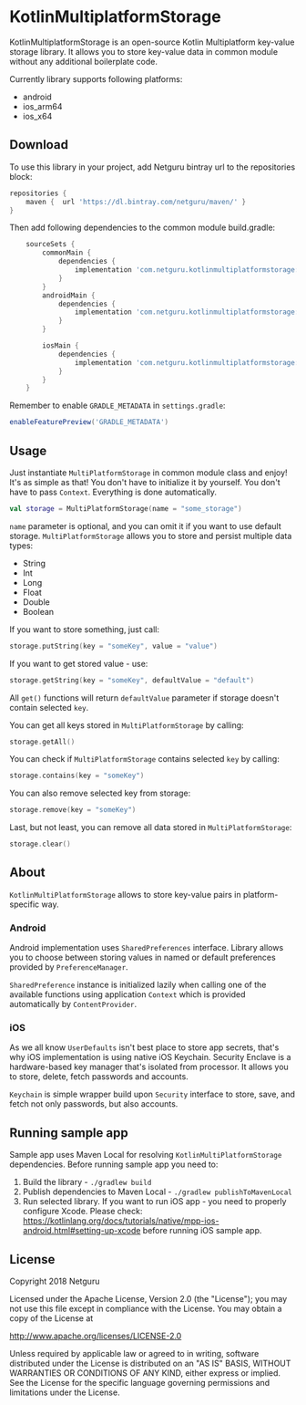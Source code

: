 
# KotlinMultiplatformStorage
KotlinMultiplatformStorage is an open-source Kotlin Multiplatform key-value storage library. It allows you to store key-value data in common module without any additional boilerplate code.

Currently library supports following platforms:
- android
- ios_arm64
- ios_x64

## Download
To use this library in your project, add Netguru bintray url to the repositories block:
```groovy
repositories {
    maven {  url 'https://dl.bintray.com/netguru/maven/' }
}
```

Then add following dependencies to the common module build.gradle:
```groovy
    sourceSets {
        commonMain {
            dependencies {
                implementation 'com.netguru.kotlinmultiplatformstorage:kotlinmultiplatformstorage-common:0.1.0'
            }
        }
        androidMain {
            dependencies {
                implementation 'com.netguru.kotlinmultiplatformstorage:kotlinmultiplatformstorage-android:0.1.0'
            }
        }

        iosMain {
            dependencies {
                implementation 'com.netguru.kotlinmultiplatformstorage:kotlinmultiplatformstorage-ios:0.1.0'
            }
        }
    }
```

Remember to enable `GRADLE_METADATA` in `settings.gradle`:
```groovy
enableFeaturePreview('GRADLE_METADATA')
```
## Usage
Just instantiate `MultiPlatformStorage` in common module class and enjoy! It's as simple as that!
You don't have to initialize it by yourself. You don't have to pass `Context`. Everything is done automatically.
```kotlin
val storage = MultiPlatformStorage(name = "some_storage")
```
`name` parameter is optional, and you can omit it if you want to use default storage.
`MultiPlatformStorage` allows you to store and persist multiple data types:
- String
- Int
- Long
- Float
- Double
- Boolean 

If you want to store something, just call:
```kotlin
storage.putString(key = "someKey", value = "value")
```

If you want to get stored value - use:
```kotlin
storage.getString(key = "someKey", defaultValue = "default")
```

All `get()` functions will return `defaultValue` parameter if storage doesn't contain selected `key`.

You can get all keys stored in `MultiPlatformStorage` by calling:
```kotlin
storage.getAll()
```

You can check if `MultiPlatformStorage` contains selected `key` by calling:
```kotlin
storage.contains(key = "someKey")
```

You can also remove selected key from storage:
```kotlin
storage.remove(key = "someKey")
```

Last, but not least, you can remove all data stored in `MultiPlatformStorage`:
```kotlin
storage.clear()
```

## About
`KotlinMultiPlatformStorage` allows to store key-value pairs in platform-specific way.

### Android
Android implementation uses `SharedPreferences` interface. Library allows you to choose between storing
values in named or default preferences provided by `PreferenceManager`.

`SharedPreference` instance is initialized lazily when calling one of the available functions
using application `Context` which is provided automatically by `ContentProvider`.

### iOS

As we all know `UserDefaults` isn't best place to store app secrets, that's why iOS implementation is using native iOS Keychain. Security Enclave is a hardware-based key manager that's isolated from processor. It allows you to store, delete, fetch passwords and accounts. 

`Keychain` is simple wrapper build upon `Security` interface to store, save, and fetch not only passwords, but also accounts.

## Running sample app
Sample app uses Maven Local for resolving `KotlinMultiPlatformStorage` dependencies. Before running sample app you need to:
1. Build the library - `./gradlew build`
2. Publish dependencies to Maven Local - `./gradlew publishToMavenLocal`
3. Run selected library. If you want to run iOS app - you need to properly configure Xcode.
 Please check: https://kotlinlang.org/docs/tutorials/native/mpp-ios-android.html#setting-up-xcode before running iOS sample app.

## License

Copyright 2018 Netguru

Licensed under the Apache License, Version 2.0 (the "License");
you may not use this file except in compliance with the License.
You may obtain a copy of the License at

   http://www.apache.org/licenses/LICENSE-2.0

Unless required by applicable law or agreed to in writing, software
distributed under the License is distributed on an "AS IS" BASIS,
WITHOUT WARRANTIES OR CONDITIONS OF ANY KIND, either express or implied.
See the License for the specific language governing permissions and
limitations under the License.
